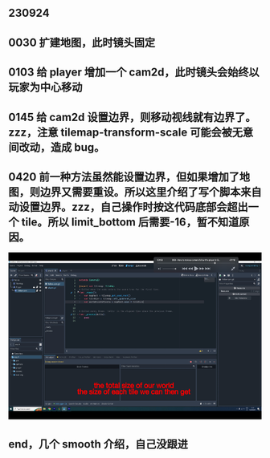 ## 230924

## 0030 扩建地图，此时镜头固定

## 0103 给 player 增加一个 cam2d，此时镜头会始终以玩家为中心移动

## 0145 给 cam2d 设置边界，则移动视线就有边界了。zzz，注意 tilemap-transform-scale 可能会被无意间改动，造成 bug。

## 0420 前一种方法虽然能设置边界，但如果增加了地图，则边界又需要重设。所以这里介绍了写个脚本来自动设置边界。zzz，自己操作时按这代码底部会超出一个 tile。所以 limit_bottom 后需要-16，暂不知道原因。

<img src='./img/2023-09-25-01-08-24.png' height=333px></img>

## end，几个 smooth 介绍，自己没跟进
